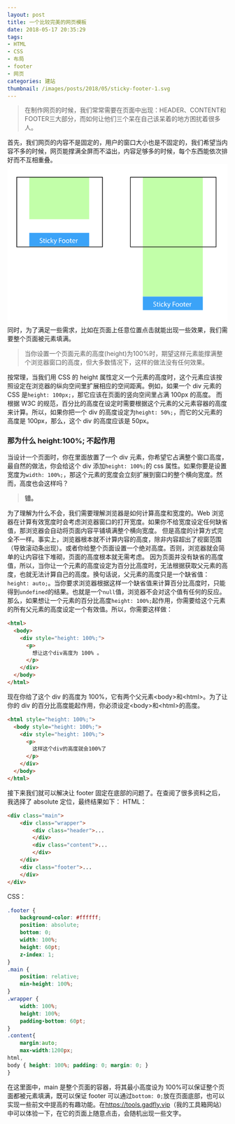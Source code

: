 ```yaml
---
layout: post
title: 一个比较完美的网页模板
date: 2018-05-17 20:35:29
tags:
- HTML
- CSS
- 布局
- footer
- 网页
categories: 建站
thumbnail: /images/posts/2018/05/sticky-footer-1.svg
---
```

>在制作网页的时候，我们常常需要在页面中出现：HEADER、CONTENT和FOOTER三大部分，而如何让他们三个呆在自己该呆着的地方困扰着很多人。

<!--More-->

首先，我们网页的内容不是固定的，用户的窗口大小也是不固定的，我们希望当内容不多的时候，网页能撑满全屏而不溢出，内容足够多的时候，每个东西能依次排好而不互相重叠。
![](/images/posts/2018/05/sticky-footer-1.svg)
同时，为了满足一些需求，比如在页面上任意位置点击就能出现一些效果，我们需要整个页面被元素填满。

>当你设置一个页面元素的高度(height)为100%时，期望这样元素能撑满整个浏览器窗口的高度，但大多数情况下，这样的做法没有任何效果。

按常理，当我们用 CSS 的 height 属性定义一个元素的高度时，这个元素应该按照设定在浏览器的纵向空间里扩展相应的空间距离。例如，如果一个 div 元素的 CSS 是``height: 100px;``，那它应该在页面的竖向空间里占满 100px 的高度。
而根据 W3C 的规范，百分比的高度在设定时需要根据这个元素的父元素容器的高度来计算。所以，如果你把一个 div 的高度设定为``height: 50%;``，而它的父元素的高度是 100px，那么，这个 div 的高度应该是 50px。

### 那为什么 height:100%; 不起作用

当设计一个页面时，你在里面放置了一个 div 元素，你希望它占满整个窗口高度，最自然的做法，你会给这个 div 添加``height: 100%;``的 css 属性。如果你要是设置宽度为``width: 100%;``，那这个元素的宽度会立刻扩展到窗口的整个横向宽度。然而，高度也会这样吗？

>__错。__

为了理解为什么不会，我们需要理解浏览器是如何计算高度和宽度的。Web 浏览器在计算有效宽度时会考虑浏览器窗口的打开宽度。如果你不给宽度设定任何缺省值，那浏览器会自动将页面内容平铺填满整个横向宽度。
但是高度的计算方式完全不一样。事实上，浏览器根本就不计算内容的高度，除非内容超出了视窗范围（导致滚动条出现）。或者你给整个页面设置一个绝对高度。否则，浏览器就会简单的让内容往下堆砌，页面的高度根本就无需考虑。
因为页面并没有缺省的高度值，所以，当你让一个元素的高度设定为百分比高度时，无法根据获取父元素的高度，也就无法计算自己的高度。换句话说，父元素的高度只是一个缺省值：``height: auto;``。当你要求浏览器根据这样一个缺省值来计算百分比高度时，只能得到``undefined``的结果。也就是一个``null``值，浏览器不会对这个值有任何的反应。
那么，如果想让一个元素的百分比高度``height: 100%;``起作用，你需要给这个元素的所有父元素的高度设定一个有效值。所以，你需要这样做：

```html
<html>
  <body>
    <div style="height: 100%;">
      <p>
        想让这个div高度为 100% 。
      </p>
    </div>
  </body>
</html>
```

现在你给了这个 div 的高度为 100%，它有两个父元素\<body\>和\<html\>。为了让你的 div 的百分比高度能起作用，你必须设定\<body\>和\<html\>的高度。

```html
<html style="height: 100%;">
  <body style="height: 100%;">
    <div style="height: 100%;">
      <p>
        这样这个div的高度就会100%了
      </p>
    </div>
  </body>
</html>
```

接下来我们就可以解决让 footer 固定在底部的问题了。在查阅了很多资料之后，我选择了 absolute 定位，最终结果如下：
HTML：

```html
<div class="main">
    <div class="wrapper">
        <div class="header">...
        </div>
        <div class="content">...
        </div>
    </div>
    <div class="footer">...
    </div>
</div>
```

CSS：

```css
.footer {
    background-color: #ffffff;
    position: absolute;
    bottom: 0;
    width: 100%;
    height: 60pt;
    z-index: 1;
}
.main {
    position: relative;
    min-height: 100%;
}
.wrapper {
    width: 100%;
    height: 100%;
    padding-bottom: 60pt;
}
.content{
    margin:auto;
    max-width:1200px;
html,
body { height: 100%; padding: 0; margin: 0; }
}
```

在这里面中，main 是整个页面的容器，将其最小高度设为 100%可以保证整个页面都被元素填满，既可以保证 footer 可以通过``bottom: 0;``放在页面底部，也可以实现一些前文中提高的有趣功能。在<https://tools.gadfly.vip>（我的工具箱网站）中可以体验一下，在它的页面上随意点击，会随机出现一些文字。
